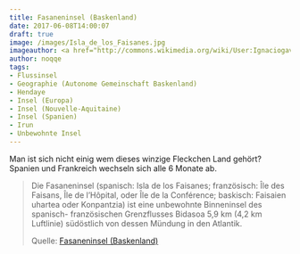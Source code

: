 ```yaml
---
title: Fasaneninsel (Baskenland)
date: 2017-06-08T14:00:07
draft: true
image: /images/Isla_de_los_Faisanes.jpg
imageauthor: <a href="http://commons.wikimedia.org/wiki/User:Ignaciogavira" title="User:Ignaciogavira">Ignacio Gavira</a>
author: noqqe
tags:
- Flussinsel
- Geographie (Autonome Gemeinschaft Baskenland)
- Hendaye
- Insel (Europa)
- Insel (Nouvelle-Aquitaine)
- Insel (Spanien)
- Irun
- Unbewohnte Insel
---
```


Man ist sich nicht einig wem dieses winzige Fleckchen Land gehört? Spanien
und Frankreich wechseln sich alle 6 Monate ab.

> Die Fasaneninsel (spanisch: Isla de los Faisanes; französisch: Île des
> Faisans, Île de l’Hôpital, oder Île de la Conférence; baskisch: Faisaien
> uhartea oder Konpantzia) ist eine unbewohnte Binneninsel des spanisch-
> französischen Grenzflusses Bidasoa 5,9 km (4,2 km Luftlinie) südöstlich von
> dessen Mündung in den Atlantik.
>
> Quelle: [Fasaneninsel (Baskenland)](https://de.wikipedia.org/wiki/Fasaneninsel_(Baskenland))
